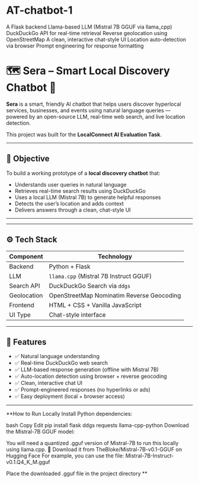 # AT-chatbot-1
A Flask backend  Llama-based LLM (Mistral 7B GGUF via llama_cpp)  DuckDuckGo API for real-time retrieval  Reverse geolocation using OpenStreetMap  A clean, interactive chat-style UI  Location auto-detection via browser  Prompt engineering for response formatting




# 🗺️ Sera – Smart Local Discovery Chatbot 🤖

**Sera** is a smart, friendly AI chatbot that helps users discover hyperlocal services, businesses, and events using natural language queries — powered by an open-source LLM, real-time web search, and live location detection.

This project was built for the **LocalConnect AI Evaluation Task**.

---

## 🎯 Objective

To build a working prototype of a **local discovery chatbot** that:
- Understands user queries in natural language
- Retrieves real-time search results using DuckDuckGo
- Uses a local LLM (Mistral 7B) to generate helpful responses
- Detects the user’s location and adds context
- Delivers answers through a clean, chat-style UI

---


---

## ⚙️ Tech Stack

| Component       | Technology                                 |
|----------------|---------------------------------------------|
| Backend         | Python + Flask                             |
| LLM             | `llama.cpp` (Mistral 7B Instruct GGUF)     |
| Search API      | DuckDuckGo Search via `ddgs`               |
| Geolocation     | OpenStreetMap Nominatim Reverse Geocoding  |
| Frontend        | HTML + CSS + Vanilla JavaScript            |
| UI Type         | Chat-style interface                       |

---

## 🧠 Features

- ✅ Natural language understanding
- ✅ Real-time DuckDuckGo web search
- ✅ LLM-based response generation (offline with Mistral 7B)
- ✅ Auto-location detection using browser + reverse geocoding
- ✅ Clean, interactive chat UI
- ✅ Prompt-engineered responses (no hyperlinks or ads)
- ✅ Easy deployment (local + browser access)

---



**How to Run Locally
Install Python dependencies:

bash
Copy
Edit
pip install flask ddgs requests llama-cpp-python
Download the Mistral-7B GGUF model:

You will need a quantized .gguf version of Mistral-7B to run this locally using llama.cpp.
🔗 Download it from TheBloke/Mistral-7B-v0.1-GGUF on Hugging Face
For example, you can use the file:
Mistral-7B-Instruct-v0.1.Q4_K_M.gguf

Place the downloaded .gguf file in the project directory **
```bash

